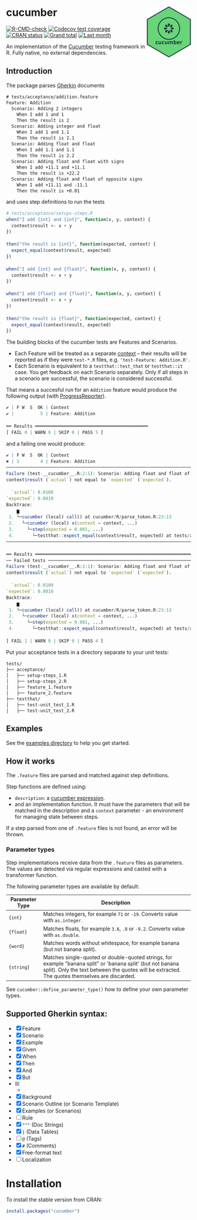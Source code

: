 
# cucumber <img src="man/figures/logo.png" align="right" alt="" width="120" />

<!-- badges: start -->
[![R-CMD-check](https://github.com/jakubsob/cucumber/actions/workflows/R-CMD-check.yaml/badge.svg)](https://github.com/jakubsob/cucumber/actions/workflows/R-CMD-check.yaml)
[![Codecov test coverage](https://codecov.io/gh/jakubsob/cucumber/branch/main/graph/badge.svg)](https://app.codecov.io/gh/jakubsob/cucumber?branch=main)
[![CRAN status](https://www.r-pkg.org/badges/version/cucumber)](https://CRAN.R-project.org/package=cucumber)
[![Grand total](http://cranlogs.r-pkg.org/badges/grand-total/cucumber)](https://cran.r-project.org/package=cucumber)
[![Last month](http://cranlogs.r-pkg.org/badges/last-month/cucumber)](https://cran.r-project.org/package=cucumber)
<!-- badges: end -->

An implementation of the [Cucumber](https://cucumber.io/) testing framework in R. Fully native, no external dependencies.

## Introduction

The package parses [Gherkin](https://cucumber.io/docs/gherkin/reference/) documents

```gherkin
# tests/acceptance/addition.feature
Feature: Addition
  Scenario: Adding 2 integers
    When I add 1 and 1
    Then the result is 2
  Scenario: Adding integer and float
    When I add 1 and 1.1
    Then the result is 2.1
  Scenario: Adding float and float
    When I add 1.1 and 1.1
    Then the result is 2.2
  Scenario: Adding float and float with signs
    When I add +11.1 and +11.1
    Then the result is +22.2
  Scenario: Adding float and float of opposite signs
    When I add +11.11 and -11.1
    Then the result is +0.01
```

and uses step definitions to run the tests

```r
# tests/acceptance/setups-steps.R
when("I add {int} and {int}", function(x, y, context) {
  context$result <- x + y
})

then("the result is {int}", function(expected, context) {
  expect_equal(context$result, expected)
})

when("I add {int} and {float}", function(x, y, context) {
  context$result <- x + y
})

when("I add {float} and {float}", function(x, y, context) {
  context$result <- x + y
})

then("the result is {float}", function(expected, context) {
  expect_equal(context$result, expected)
})
```

The building blocks of the cucumber tests are Features and Scenarios.

- Each Feature will be treated as a separate [context](https://testthat.r-lib.org/reference/context.html?q=context#ref-usage) – their results will be reported as if they were `test-*.R` files, e.g. `'test-Feature: Addition.R'`.
- Each Scenario is equivalent to a `testthat::test_that` or `testthat::it` case. You get feedback on each Scenario separately. Only if all steps in a scenario are successful, the scenario is considered successful.

That means a succesful run for an `Addition` feature would produce the following output (with [ProgressReporter](https://testthat.r-lib.org/reference/ProgressReporter.html)).

```r
✔ | F W  S  OK | Context
✔ |          5 | Feature: Addition

══ Results ═══════════════════════════════════════════
[ FAIL 0 | WARN 0 | SKIP 0 | PASS 5 ]
```

and a failing one would produce:

```r
✔ | F W  S  OK | Context
✖ | 1        4 | Feature: Addition
────────────────────────────────────────────────────────────────────────────
Failure (test-__cucumber__.R:2:1): Scenario: Adding float and float of opposite signs
context$result (`actual`) not equal to `expected` (`expected`).

  `actual`: 0.0100
`expected`: 0.0010
Backtrace:
    ▆
 1. └─cucumber (local) call() at cucumber/R/parse_token.R:23:13
 2.   └─cucumber (local) x(context = context, ...)
 3.     └─step(expected = 0.001, ...)
 4.       └─testthat::expect_equal(context$result, expected) at tests/acceptance/setup-steps-addition.R:19:3
────────────────────────────────────────────────────────────────────────────

══ Results ═════════════════════════════════════════════════════════════════
── Failed tests ────────────────────────────────────────────────────────────
Failure (test-__cucumber__.R:2:1): Scenario: Adding float and float of opposite signs
context$result (`actual`) not equal to `expected` (`expected`).

  `actual`: 0.0100
`expected`: 0.0010
Backtrace:
    ▆
 1. └─cucumber (local) call() at cucumber/R/parse_token.R:23:13
 2.   └─cucumber (local) x(context = context, ...)
 3.     └─step(expected = 0.001, ...)
 4.       └─testthat::expect_equal(context$result, expected) at tests/acceptance/setup-steps-addition.R:19:3

[ FAIL 1 | WARN 0 | SKIP 0 | PASS 4 ]
```

Put your acceptance tests in a directory separate to your unit tests:

```text
tests/
├── acceptance/
│   ├── setup-steps_1.R
│   ├── setup-steps_2.R
│   ├── feature_1.feature
│   ├── feature_2.feature
├── testthat/
│   ├── test-unit_test_1.R
│   ├── test-unit_test_2.R
```

## Examples

See the [examples directory](https://github.com/jakubsob/cucumber/tree/main/inst/examples) to help you get started.

## How it works

The `.feature` files are parsed and matched against step definitions.

Step functions are defined using:

- `description`: a [cucumber expression](https://github.com/cucumber/cucumber-expressions).
- and an implementation function. It must have the parameters that will be matched in the description and a `context` parameter - an environment for managing state between steps.

If a step parsed from one of `.feature` files is not found, an error will be thrown.

### Parameter types

Step implementations receive data from the `.feature` files as parameters. The values are detected via regular expressions and casted with a transformer function.

The following parameter types are available by default:

| Parameter Type | Description                                                                                                                                                                                                   |
| -------------- | ------------------------------------------------------------------------------------------------------------------------------------------------------------------------------------------------------------- |
| `{int}`        | Matches integers, for example `71` or `-19`. Converts value with `as.integer`.                                                                                                                                |
| `{float}`      | Matches floats, for example `3.6`, `.8` or `-9.2`. Converts value with `as.double`.                                                                                                                           |
| `{word}`       | Matches words without whitespace, for example banana (but not banana split).                                                                                                                                  |
| `{string}`     | Matches single-quoted or double-quoted strings, for example "banana split" or 'banana split' (but not banana split). Only the text between the quotes will be extracted. The quotes themselves are discarded. |

See `cucumber::define_parameter_type()` how to define your own parameter types.

## Supported Gherkin syntax:

- [x] Feature
- [x] Scenario
- [x] Example
- [x] Given
- [x] When
- [x] Then
- [x] And
- [x] But
- [x] *
- [x] Background
- [x] Scenario Outline (or Scenario Template)
- [x] Examples (or Scenarios)
- [ ] Rule
- [x] `"""` (Doc Strings)
- [x] `|` (Data Tables)
- [ ] `@` (Tags)
- [x] `#` (Comments)
- [x] Free-format text
- [ ] Localization

# Installation

To install the stable version from CRAN:

```r
install.packages("cucumber")
```
